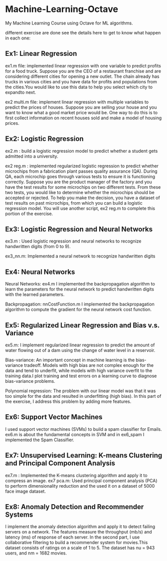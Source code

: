 # Machine-Learning-Octave
My Machine Learning Course using Octave for ML algorithms.

different exercise are done see the details here to get to know what happen in each one:

## Ex1: Linear Regression
ex1.m file: implemented linear regression with one variable to predict profits for a food truck. Suppose you are the CEO of a
restaurant franchise and are considering different cities for opening a new outlet. The chain already has trucks in various cities and you have data for profits and populations from the cities.You would like to use this data to help you select which city to expandto next.

ex2 multi.m file: implement linear regression with multiple variables to predict the prices of houses. Suppose you are selling your house and you want to know what a good market price would be. One way to do this is to first collect information on recent houses sold and make a model of housing prices.

## Ex2:  Logistic Regression

ex2.m : build a logistic regression model to predict whether a student gets admitted into a university. 

ex2 reg.m : implemented regularized logistic regression to predict whether microchips from a fabrication plant passes quality assurance (QA). During QA, each microchip goes through various tests to ensure it is functioning correctly. Suppose you are the product manager of the factory and you have the test results for some microchips on two different tests. From these two tests, you would like to determine whether the microchips should be accepted or rejected. To help you make the decision, you have a dataset of test results on past microchips, from which you can build a logistic regression model. You will use another script, ex2 reg.m to complete this portion of the exercise.

## Ex3: Logistic Regression and Neural Networks

ex3.m :  Used logistic regression and neural networks to recognize handwritten digits (from 0 to 9). 

ex3_nn.m: Implemented a neural network to recognize handwritten digits 

## Ex4: Neural Networks
Neural Networks: ex4.m
I implemented the backpropagation algorithm to learn the parameters for the neural network to predict handwritten digits with the learned parameters.

Backpropagation: nnCostFunction.m
I implemented the backpropagation algorithm to compute the gradient for the neural network cost function.

## Ex5: Regularized Linear Regression and Bias v.s. Variance

ex5.m: I implement regularized linear regression to predict the amount of water flowing out of a dam using the change of water level in a reservoir.

Bias-variance:
An important concept in machine learning is the bias-variance tradeoff. Models with high bias are not complex enough for the data and tend to underfit, while models with high variance overfit to the training data.I plot training and test errors on a learning curve to diagnose bias-variance problems.

Polynomial regression:
The problem with our linear model was that it was too simple for the data and resulted in underfitting (high bias). In this part of the exercise, I address this problem by adding more features.

## Ex6: Support Vector Machines

 I used support vector machines (SVMs) to build a spam classifier for Emails. ex6.m is about the fundamental concepts in SVM and in ex6_spam I implemented the Spam Classifier.
 
## Ex7: Unsupervised Learning: K-means Clustering and Principal Component Analysis

ex7.m : Implemented the K-means clustering algorithm and apply it to compress an image. 
ex7 pca.m: Used principal component analysis (PCA) to perform dimensionality reduction and the used it on a dataset of 5000 face image dataset.

## Ex8: Anomaly Detection and Recommender Systems

I implement the anomaly detection algorithm and apply it to detect failing servers on a network.  The features measure the throughput (mb/s) and latency (ms) of response of each server.
In the second part, I use collaborative filtering to build a recommender system for movies.This dataset consists of ratings on a scale of 1 to 5. The dataset has nu = 943 users, and nm = 1682 movies. 
